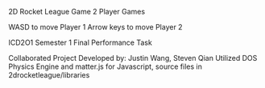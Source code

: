2D Rocket League Game
2 Player Games

WASD to move Player 1
Arrow keys to move Player 2

ICD2O1 Semester 1 Final Performance Task

Collaborated Project Developed by: Justin Wang, Steven Qian
Utilized DOS Physics Engine and matter.js for Javascript, source files in 2drocketleague/libraries
